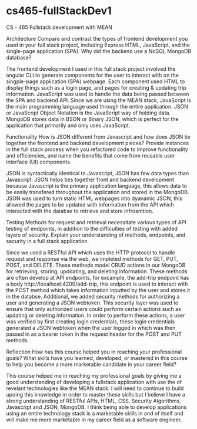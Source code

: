 # cs465-fullStackDev1
CS - 465 Fullstack development with MEAN


Architecture
Compare and contrast the types of frontend development you used in your full stack project, including Express HTML, JavaScript, and the single-page application (SPA).
Why did the backend use a NoSQL MongoDB database?

The frontend development I used in this full stack project involved the angular CLI to generate components for the user to interact with on the singple-page application (SPA) webpage. Each component used HTML to display things such as a login page, and pages for creating & updating trip information. JavaScript was used to handle the data being passed between the SPA and backend API. Since we are using the MEAN stack, JavaScript is the main programming language used through the entire application. JSON or JavaScript Object Notation is the JavaScript way of holding data. MongoDB stores data in BSON or Binary JSON, which is perfect for the application that primarily and only uses JavaScript.


Functionality
How is JSON different from Javascript and how does JSON tie together the frontend and backend development pieces?
Provide instances in the full stack process when you refactored code to improve functionality and efficiencies, and name the benefits that come from reusable user interface (UI) components.

JSON is syntactically identical to Javascript, JSON has few data types than Javascript. JSON helps ties together front and backend development because Javascript is the primary application language, this allows data to be easily transfered throughout the application and stored in the MongoDB. JSON was used to turn static HTML webpages into dyanamic JSON, this allowed the pages to be updated with information from the API which interacted with the databse to retrieve and store infroamtion.



Testing
Methods for request and retrieval necessitate various types of API testing of endpoints, in addition to the difficulties of testing with added layers of security. Explain your understanding of methods, endpoints, and security in a full stack application.

Since we used a RESTful API which uses the HTTP protocol to handle request and response via the web, we impleted methods for GET, PUT, POST, and DELETE. These methods model CRUD actions in our MongoDB for retrieving, storing, upddating, and deleting information. These methods are often develop at API endpoints, for excample, the add-trip endpoint has a body http://localhost:4200/add-trip, this endpoint is used to interact with the POST method which takes information inputted by the user and stores it in the databse. Additional, we added security methods for authorizing a user and generating a JSON webtoken. This security layer was used to ensure that only authorized users could perform certain actions such as updating or deleting information. In order to perform these actions, a user was verified by first creating login credentials, these login credentials generated a JSON webtoken when the user logged in which was then passed in as a bearer token in the request header for the POST and PUT methods.

Reflection
How has this course helped you in reaching your professional goals? What skills have you learned, developed, or mastered in this course to help you become a more marketable candidate in your career field?

This course helped me in reaching my professional goals by giving me a good understanding of developing a fullstack application with use the of revelant technologies like the MEAN stack. I will need to continue to build upoing this knowledge in order to master these skills but I believe I have a strong understanding of RESTful APIs, HTML, CSS, Security Algorithms, Javascript and JSON, MongoDB. I think being able to develop applications using an entire technology stack is a marketable skills in and of itself and will make me more marketable in my career field as a software engineer.
